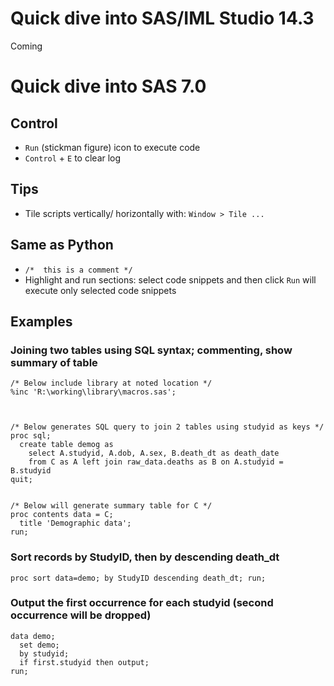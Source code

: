 
# Quick dive into SAS/IML Studio 14.3

Coming


# Quick dive into SAS 7.0

## Control

- ```Run``` (stickman figure) icon to execute code
- ```Control``` + ```E``` to clear log


## Tips

- Tile scripts vertically/ horizontally with:
  ```Window > Tile ...``` 

## Same as Python

- ```/*  this is a comment */```
- Highlight and run sections: select code snippets and then click ```Run``` will execute only selected code snippets  


## Examples

### Joining two tables using SQL syntax; commenting, show summary of table
```
/* Below include library at noted location */
%inc 'R:\working\library\macros.sas';    



/* Below generates SQL query to join 2 tables using studyid as keys */
proc sql;
  create table demog as
    select A.studyid, A.dob, A.sex, B.death_dt as death_date
    from C as A left join raw_data.deaths as B on A.studyid = B.studyid
quit;


/* Below will generate summary table for C */ 
proc contents data = C;
  title 'Demographic data';
run;

```


### Sort records by StudyID, then by descending death_dt
```
proc sort data=demo; by StudyID descending death_dt; run;
```

### Output the first occurrence for each studyid (second occurrence will be dropped)
```
data demo;
  set demo;
  by studyid;
  if first.studyid then output;
run;
```
